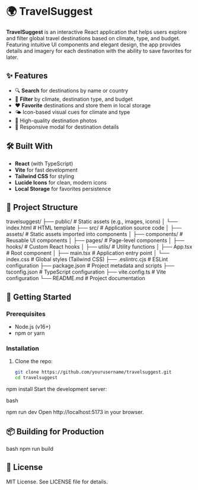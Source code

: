 
# 🌍 TravelSuggest

**TravelSuggest** is an interactive React application that helps users explore and filter global travel destinations based on climate, type, and budget. Featuring intuitive UI components and elegant design, the app provides details and imagery for each destination with the ability to save favorites for later.

## ✨ Features

- 🔍 **Search** for destinations by name or country  
- 🧭 **Filter** by climate, destination type, and budget  
- ❤️ **Favorite** destinations and store them in local storage  
- 🌤️ Icon-based visual cues for climate and type  
- 📸 High-quality destination photos  
- 🧾 Responsive modal for destination details

## 🛠️ Built With

- **React** (with TypeScript)
- **Vite** for fast development
- **Tailwind CSS** for styling
- **Lucide Icons** for clean, modern icons
- **Local Storage** for favorites persistence

## 📁 Project Structure
travelsuggest/
├── public/                 # Static assets (e.g., images, icons)
│   └── index.html          # HTML template
├── src/                    # Application source code
│   ├── assets/             # Static assets imported into components
│   ├── components/         # Reusable UI components
│   ├── pages/              # Page-level components
│   ├── hooks/              # Custom React hooks
│   ├── utils/              # Utility functions
│   ├── App.tsx             # Root component
│   ├── main.tsx            # Application entry point
│   └── index.css           # Global styles (Tailwind CSS)
├── .eslintrc.cjs           # ESLint configuration
├── package.json            # Project metadata and scripts
├── tsconfig.json           # TypeScript configuration
├── vite.config.ts          # Vite configuration
└── README.md               # Project documentation


## 🚀 Getting Started

### Prerequisites

- Node.js (v16+)
- npm or yarn

### Installation

1. Clone the repo:
   ```bash
   git clone https://github.com/yourusername/travelsuggest.git
   cd travelsuggest
npm install
Start the development server:

bash

npm run dev
Open http://localhost:5173 in your browser.

## 📦 Building for Production

bash
npm run build

## 📄 License
MIT License. See LICENSE file for details.
